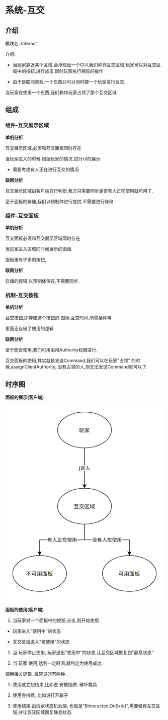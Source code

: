 # 系统-互交

## 介绍

模块名: Interact

介绍:

-   当玩家靠近某个区域,会浮现出一个GUI,我们称作互交区域,玩家可以对互交区域中的按钮,进行点击.同时玩家执行相应的操作

-   由于是联网游戏,一个东西只可以同时被一个玩家进行互交.

当玩家在使用一个东西,我们称作玩家占领了那个互交区域

## 组成

### 组件-互交展示区域

**单机分析**

互交展示区域,必须和互交面板同时存在

当玩家进入的时候,根据玩家的情况,进行UI的展示

-   需要考虑有人正在进行互交的情况

**联网分析**

互交展示区域由客户端自行判断,我方只需要同步是否有人正在使用就可用了.

至于面板的存储,我们以预制体进行提供,不需要进行存储

### 组件-互交面板

**单机分析**

互交面板必须和互交展示区域同时存在

当玩家进入区域的时候展示的面板.

面板里有许多的按钮,

**联网分析**

存储的按钮,以预制体保存,不需要同步.

### 机制-互交按钮

**单机分析**

互交按钮,即存储这个按钮的 图标,互交时间,所需条件等

里面还存储了使用的逻辑

**联网分析**

至于能否使用,我们可用采用Authority权限进行.

互交面板的使用,其实就是发送Command,我们可以在玩家"占领"
的时候,assignClientAuthority, 没有占领的人,则无法发送Command就可以了.

## 时序图

**面板的展示(客户端)**

![Generated](media/3c0c08ce24146d6e4b2946cc44698d4f.png)

**面板的使用(客户端)**

1.  当玩家对一个面板中的按钮,点击,则开始使用

-   玩家进入"使用中"的状态

-   互交区域进入"被使用"的状态

1.  当 玩家停止使用, 玩家退出"使用中"的状态,让互交区域恢复到"静息状态"

2.  当 玩家 使用,达到一定时间,就判定为使用成功.

调用相关逻辑. 最常见的有两种.

1.  使用就立刻结束,比如说 安放陷阱, 破坏载具

2.  使用会持续, 比如说打开箱子

3.  使用结束,由玩家状态机处理,
    也就是"BInteracted.OnExit()",需要储存互交区域,并让互交区域回复静息状态.
